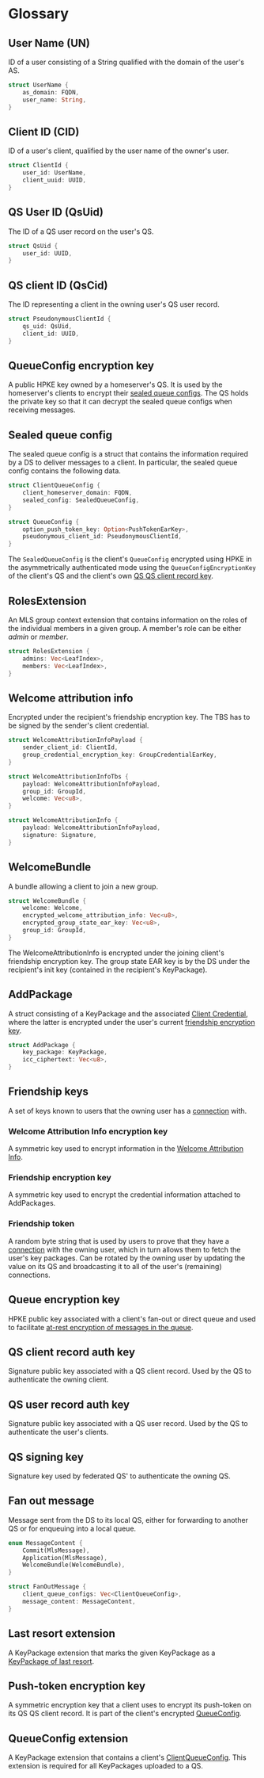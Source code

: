 # Glossary

## User Name (UN)

ID of a user consisting of a String qualified with the domain of the user's AS.

```rust
struct UserName {
    as_domain: FQDN,
    user_name: String,
}
```

## Client ID (CID)

ID of a user's client, qualified by the user name of the owner's user.

```rust
struct ClientId {
    user_id: UserName,
    client_uuid: UUID,
}
```

## QS User ID (QsUid)

The ID of a QS user record on the user's QS.

```rust
struct QsUid {
    user_id: UUID,
}
```

## QS client ID (QsCid)

The ID representing a client in the owning user's QS user record.

```rust
struct PseudonymousClientId {
    qs_uid: QsUid,
    client_id: UUID,
}
```

## QueueConfig encryption key

A public HPKE key owned by a homeserver's QS. It is used by the homeserver's clients to encrypt their [sealed queue configs](glossary.md#sealed-queue-config). The QS holds the private key so that it can decrypt the sealed queue configs when receiving messages.

## Sealed queue config

The sealed queue config is a struct that contains the information required by a DS to deliver messages to a client. In particular, the sealed queue config contains the following data.

```rust
struct ClientQueueConfig {
    client_homeserver_domain: FQDN,
    sealed_config: SealedQueueConfig,
}

struct QueueConfig {
    option_push_token_key: Option<PushTokenEarKey>,
    pseudonymous_client_id: PseudonymousClientId,
}
```

The `SealedQueueConfig` is the client's `QueueConfig` encrypted using HPKE in the asymmetrically authenticated mode using the `QueueConfigEncryptionKey` of the client's QS and the client's own [QS QS client record key](glossary.md#qs-client-record-auth-key).

## RolesExtension

An MLS group context extension that contains information on the roles of the individual members in a given group. A member's role can be either *admin* or *member*.

```rust
struct RolesExtension {
    admins: Vec<LeafIndex>,
    members: Vec<LeafIndex>,
}
```

## Welcome attribution info

Encrypted under the recipient's friendship encryption key. The TBS has to be signed by the sender's client credential.

```rust
struct WelcomeAttributionInfoPayload {
    sender_client_id: ClientId,
    group_credential_encryption_key: GroupCredentialEarKey,
}

struct WelcomeAttributionInfoTbs {
    payload: WelcomeAttributionInfoPayload,
    group_id: GroupId,
    welcome: Vec<u8>,
}

struct WelcomeAttributionInfo {
    payload: WelcomeAttributionInfoPayload,
    signature: Signature,
}
```

## WelcomeBundle

A bundle allowing a client to join a new group.

```rust
struct WelcomeBundle {
    welcome: Welcome,
    encrypted_welcome_attribution_info: Vec<u8>,
    encrypted_group_state_ear_key: Vec<u8>,
    group_id: GroupId,
}
```

The WelcomeAttributionInfo is encrypted under the joining client's friendship encryption key. The group state EAR key is by the DS under the recipient's init key (contained in the recipient's KeyPackage).

## AddPackage

A struct consisting of a KeyPackage and the associated [Client Credential](authentication_service/credentials.md#client-credentials), where the latter is encrypted under the user's current [friendship encryption key](glossary.md#friendship-encryption-key).

```rust
struct AddPackage {
    key_package: KeyPackage,
    icc_ciphertext: Vec<u8>,
}
```

## Friendship keys

A set of keys known to users that the owning user has a [connection](authentication_service/connection_establishment.md) with.

### Welcome Attribution Info encryption key

A symmetric key used to encrypt information in the [Welcome Attribution Info](#welcome-attribution-info).

### Friendship encryption key

A symmetric key used to encrypt the credential information attached to AddPackages.

### Friendship token

A random byte string that is used by users to prove that they have a [connection](authentication_service/connection_establishment.md) with the owning user, which in turn allows them to fetch the user's key packages. Can be rotated by the owning user by updating the value on its QS and broadcasting it to all of the user's (remaining) connections.

## Queue encryption key

HPKE public key associated with a client's fan-out or direct queue and used to facilitate [at-rest encryption of messages in the queue](queuing_service/queue_encryption.md).

## QS client record auth key

Signature public key associated with a QS client record. Used by the QS to authenticate the owning client.

## QS user record auth key

Signature public key associated with a QS user record. Used by the QS to authenticate the user's clients.

## QS signing key

Signature key used by federated QS' to authenticate the owning QS.

## Fan out message

Message sent from the DS to its local QS, either for forwarding to another QS or for enqueuing into a local queue.

```rust
enum MessageContent {
    Commit(MlsMessage),
    Application(MlsMessage),
    WelcomeBundle(WelcomeBundle),
}

struct FanOutMessage {
    client_queue_configs: Vec<ClientQueueConfig>,
    message_content: MessageContent,
}
```

## Last resort extension

A KeyPackage extension that marks the given KeyPackage as a [KeyPackage of last resort](https://www.ietf.org/archive/id/draft-ietf-mls-protocol-16.html#name-keypackage-reuse).

## Push-token encryption key

A symmetric encryption key that a client uses to encrypt its push-token on its QS QS client record. It is part of the client's encrypted [QueueConfig](glossary.md#sealed-queue-config).

## QueueConfig extension

A KeyPackage extension that contains a client's [ClientQueueConfig](glossary.md#sealed-queue-config). This extension is required for all KeyPackages uploaded to a QS.
